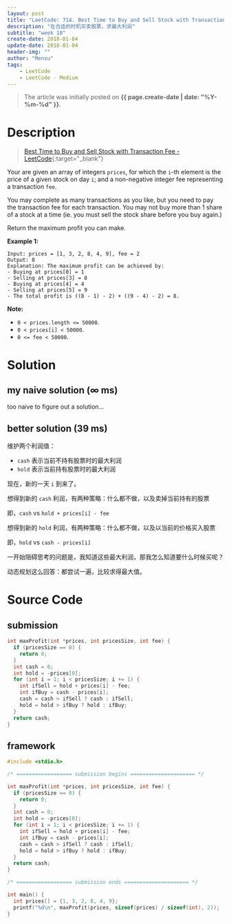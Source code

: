 ```yaml
---
layout: post
title: "LeetCode: 714. Best Time to Buy and Sell Stock with Transaction Fee"
description: "在合适的时机买卖股票，求最大利润"
subtitle: "week 18"
create-date: 2018-01-04
update-date: 2018-01-04
header-img: ""
author: "Mensu"
tags:
    - LeetCode
    - LeetCode - Medium
---
```


> The article was initially posted on **{{ page.create-date | date: "%Y-%m-%d" }}**.


# Description

> [Best Time to Buy and Sell Stock with Transaction Fee - LeetCode](https://leetcode.com/problems/best-time-to-buy-and-sell-stock-with-transaction-fee/description/){:target="_blank"}

Your are given an array of integers ``prices``, for which the ``i``-th element is the price of a given stock on day ``i``; and a non-negative integer fee representing a transaction ``fee``.

You may complete as many transactions as you like, but you need to pay the transaction fee for each transaction. You may not buy more than 1 share of a stock at a time (ie. you must sell the stock share before you buy again.)

Return the maximum profit you can make.

**Example 1:**

~~~
Input: prices = [1, 3, 2, 8, 4, 9], fee = 2
Output: 8
Explanation: The maximum profit can be achieved by:
- Buying at prices[0] = 1
- Selling at prices[3] = 8
- Buying at prices[4] = 4
- Selling at prices[5] = 9
- The total profit is ((8 - 1) - 2) + ((9 - 4) - 2) = 8.
~~~

**Note:**

- ``0 < prices.length <= 50000``.
- ``0 < prices[i] < 50000``.
- ``0 <= fee < 50000``.

# Solution

## my naive solution (∞ ms)

too naive to figure out a solution...

## better solution (39 ms)

维护两个利润值：

- ``cash`` 表示当前不持有股票时的最大利润
- ``hold`` 表示当前持有股票时的最大利润

现在，新的一天 ``i`` 到来了。

想得到新的 ``cash`` 利润，有两种策略：什么都不做，以及卖掉当前持有的股票

即，``cash`` vs ``hold + prices[i] - fee``

想得到新的 ``hold`` 利润，有两种策略：什么都不做，以及以当前的价格买入股票

即，``hold`` vs ``cash - prices[i]``

一开始阻碍思考的问题是，我知道这些最大利润，那我怎么知道要什么时候买呢？

动态规划这么回答：都尝试一遍，比较求得最大值。

# Source Code

## submission

~~~c
int maxProfit(int *prices, int pricesSize, int fee) {
  if (pricesSize == 0) {
    return 0;
  }
  int cash = 0;
  int hold = -prices[0];
  for (int i = 1; i < pricesSize; i += 1) {
    int ifSell = hold + prices[i] - fee;
    int ifBuy = cash - prices[i];
    cash = cash > ifSell ? cash : ifSell;
    hold = hold > ifBuy ? hold : ifBuy;
  }
  return cash;
}
~~~

## framework

~~~c
#include <stdio.h>

/* ================== submission begins ===================== */

int maxProfit(int *prices, int pricesSize, int fee) {
  if (pricesSize == 0) {
    return 0;
  }
  int cash = 0;
  int hold = -prices[0];
  for (int i = 1; i < pricesSize; i += 1) {
    int ifSell = hold + prices[i] - fee;
    int ifBuy = cash - prices[i];
    cash = cash > ifSell ? cash : ifSell;
    hold = hold > ifBuy ? hold : ifBuy;
  }
  return cash;
}

/* ================== submission ends ===================== */

int main() {
  int prices[] = {1, 3, 2, 8, 4, 9};
  printf("%d\n", maxProfit(prices, sizeof(prices) / sizeof(int), 2));
}

~~~


